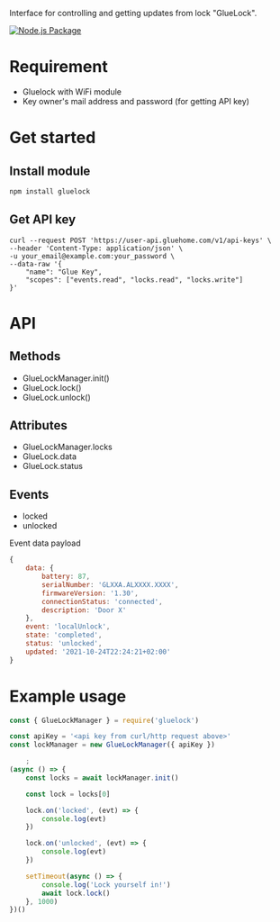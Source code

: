 Interface for controlling and getting updates from lock "GlueLock".

[![Node.js Package](https://github.com/MartenWibom/gluelockjs/actions/workflows/npm.js.yml/badge.svg)](https://github.com/MartenWibom/gluelockjs/actions/workflows/npm.js.yml)

# Requirement
- Gluelock with WiFi module
- Key owner's mail address and password (for getting API key)

# Get started
## Install module
```bash
npm install gluelock
```

## Get API key
```shell
curl --request POST 'https://user-api.gluehome.com/v1/api-keys' \
--header 'Content-Type: application/json' \
-u your_email@example.com:your_password \
--data-raw '{
    "name": "Glue Key",
    "scopes": ["events.read", "locks.read", "locks.write"]
}'
```

# API
## Methods
- GlueLockManager.init()
- GlueLock.lock()
- GlueLock.unlock()

## Attributes
- GlueLockManager.locks
- GlueLock.data
- GlueLock.status

## Events
- locked
- unlocked

Event data payload
```javascript
{
    data: {
        battery: 87, 
        serialNumber: 'GLXXA.ALXXXX.XXXX', 
        firmwareVersion: '1.30', 
        connectionStatus: 'connected', 
        description: 'Door X'
    },
    event: 'localUnlock',
    state: 'completed',
    status: 'unlocked',
    updated: '2021-10-24T22:24:21+02:00'
}
```

# Example usage
```javascript
const { GlueLockManager } = require('gluelock')

const apiKey = '<api key from curl/http request above>'
const lockManager = new GlueLockManager({ apiKey })

    ;
(async () => {
    const locks = await lockManager.init()

    const lock = locks[0]

    lock.on('locked', (evt) => {
        console.log(evt)
    })

    lock.on('unlocked', (evt) => {
        console.log(evt)
    })

    setTimeout(async () => {
        console.log('Lock yourself in!')
        await lock.lock()
    }, 1000)
})()
```
